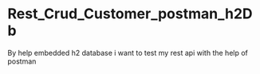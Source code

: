 # Rest_Crud_Customer_postman_h2Db
By help embedded h2 database i want to test my rest api with the help of postman
